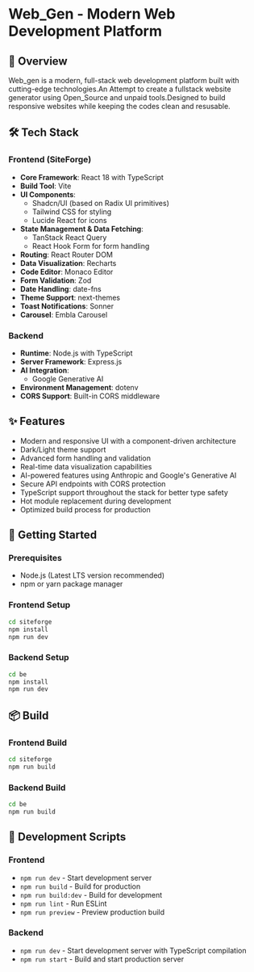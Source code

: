 
# Web_Gen - Modern Web Development Platform

## 🚀 Overview
Web_gen is a modern, full-stack web development platform built with cutting-edge technologies.An Attempt to create a fullstack website generator using Open_Source and unpaid tools.Designed to build responsive websites while keeping the codes clean and resusable.

## 🛠️ Tech Stack

### Frontend (SiteForge)
- **Core Framework**: React 18 with TypeScript
- **Build Tool**: Vite
- **UI Components**: 
  - Shadcn/UI (based on Radix UI primitives)
  - Tailwind CSS for styling
  - Lucide React for icons
- **State Management & Data Fetching**: 
  - TanStack React Query
  - React Hook Form for form handling
- **Routing**: React Router DOM
- **Data Visualization**: Recharts
- **Code Editor**: Monaco Editor
- **Form Validation**: Zod
- **Date Handling**: date-fns
- **Theme Support**: next-themes
- **Toast Notifications**: Sonner
- **Carousel**: Embla Carousel

### Backend
- **Runtime**: Node.js with TypeScript
- **Server Framework**: Express.js
- **AI Integration**: 
  - Google Generative AI
- **Environment Management**: dotenv
- **CORS Support**: Built-in CORS middleware

## ✨ Features
- Modern and responsive UI with a component-driven architecture
- Dark/Light theme support
- Advanced form handling and validation
- Real-time data visualization capabilities
- AI-powered features using Anthropic and Google's Generative AI
- Secure API endpoints with CORS protection
- TypeScript support throughout the stack for better type safety
- Hot module replacement during development
- Optimized build process for production

## 🚦 Getting Started

### Prerequisites
- Node.js (Latest LTS version recommended)
- npm or yarn package manager

### Frontend Setup
```bash
cd siteforge
npm install
npm run dev
```

### Backend Setup
```bash
cd be
npm install
npm run dev
```

## 📦 Build

### Frontend Build
```bash
cd siteforge
npm run build
```

### Backend Build
```bash
cd be
npm run build
```

## 🔧 Development Scripts

### Frontend
- `npm run dev` - Start development server
- `npm run build` - Build for production
- `npm run build:dev` - Build for development
- `npm run lint` - Run ESLint
- `npm run preview` - Preview production build

### Backend
- `npm run dev` - Start development server with TypeScript compilation
- `npm run start` - Build and start production server




